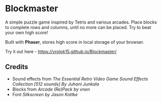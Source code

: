 # Blockmaster
A simple puzzle game inspired by Tetris and various arcades. Place blocks to complete rows and columns, until no more can be placed. Try to beat your own high score! 

Built with **Phaser**, stores high score in local storage of your browser.

Try it out here - https://vrolok15.github.io/Blockmaster/

## Credits

* Sound effects from *The Essential Retro Video Game Sound Effects Collection [512 sounds] By Juhani Junkala*
* Blocks from *Arcade (Re)Pack by vnen*
* Font *Silkscreen by Jason Kottke*